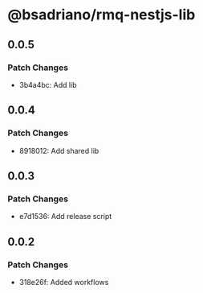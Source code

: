 # @bsadriano/rmq-nestjs-lib

## 0.0.5

### Patch Changes

- 3b4a4bc: Add lib

## 0.0.4

### Patch Changes

- 8918012: Add shared lib

## 0.0.3

### Patch Changes

- e7d1536: Add release script

## 0.0.2

### Patch Changes

- 318e26f: Added workflows
